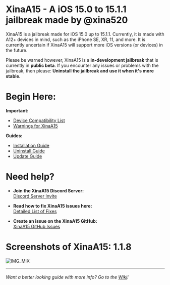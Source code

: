 # XinaA15 - A iOS 15.0 to 15.1.1 jailbreak made by @xina520
XinaA15 is a jailbreak made for iOS 15.0 up to 15.1.1. Currently, it is made with A12+ devices in mind, such as the iPhone SE, XR, 11, and more. It is currently uncertain if XinaA15 will support more iOS versions (or devices) in the future.

Please be warned however, XinaA15 is a **in-development jailbreak** that is currently in **public beta**. If you encounter any issues or problems with the jailbreak, then please: **Uninstall the jailbreak and use it when it's more stable.**

# Begin Here:
**Important:**
- [Device Compatibility List](https://github.com/NotDarkn/XinaA15/wiki/Compatibility)
- [Warnings for XinaA15](https://github.com/NotDarkn/XinaA15/wiki/Warnings)

**Guides:**
- [Installation Guide](https://github.com/NotDarkn/XinaA15/blob/main/-INSTALL.md)
- [Uninstall Guide](https://github.com/NotDarkn/XinaA15/blob/main/-REMOVE.md)
- [Update Guide](https://github.com/NotDarkn/XinaA15/blob/main/-UPDATE.md)

# Need help?

- **Join the XinaA15 Discord Server:<br>**
[Discord Server Invite](https://discord.gg/xina-a15)

- **Read how to fix XinaA15 issues here:<br>**
[Detailed List of Fixes](https://github.com/NotDarkn/XinaA15/wiki/Fixes)

- **Create an issue on the XinaA15 GitHub:<br>**
[XinaA15 GitHub Issues](https://github.com/jacksight/xina520_official_jailbreak/issues)

# Screenshots of XinaA15: 1.1.8
![IMG_MIX](https://user-images.githubusercontent.com/73033672/224593228-a0b5de43-4fb3-4722-af5c-8a450ef0f256.PNG)
***
###### Want a better looking guide with more info? Go to the [Wiki](https://github.com/NotDarkn/XinaA15/wiki)!
